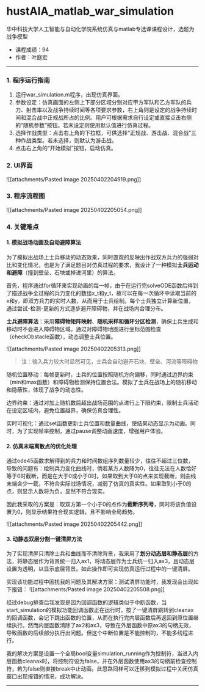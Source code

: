 # hustAIA_matlab_war_simulation

华中科技大学人工智能与自动化学院系统仿真与matlab专选课课程设计，选题为战争模型
- 课程成绩：94
- 作者：叶庭宏
---
### 1. 程序运行指南

1. 运行war_simulation.m程序，出现仿真界面。
2. 参数设定：仿真画面的左侧上下部分区域分别对应甲方军队和乙方军队的兵力、射击率以及战争持续时间等各项要求参数，右上角则是设定的战争持续时间和混合战中正规战所占的比例。用户可根据需求自行设定或直接点击右侧的“随机参数”按钮。若未设定则使用默认值进行仿真过程。
3. 选择作战类型：点击右上角的下拉框，可供选择“正规战、游击战、混合战”三种作战类型。若未选择，则默认为游击战。
4. 点击右上角的“开始模拟”按钮，启动仿真。


### 2. UI界面

![[attachments/Pasted image 20250402204919.png]]


### 3. 程序流程图

![[attachments/Pasted image 20250402205054.png]]


### 4. 关键难点
#### 1. **模拟战场动画及自动避障算法**

为了模拟出战场上士兵移动的动态效果，同时直观的反映出作战双方兵力的强弱对比和变化情况，也是为了满足题目对仿真过程的要求，我设计了一种模拟**士兵运动和避障**（撞到壁垒、石块或掉进河里）的算法。

首先，程序通过for循环来实现动画的每一帧，由于在运行完solveODE函数后得到了描述战争全过程的兵力变化的数组x_t和y_t，故可以在每一次循环中读取当前的x和y，即双方兵力的实时人数，从而用于士兵绘制。每个士兵独立计算新位置，通过尝试-检测-更新的方式逐步避开障碍物，并在战场内合理分布。

**士兵避障算法**：采用**障碍物矩阵映射**、**随机采样和循环分区检测**，确保士兵生成和移动时不会进入障碍物区域。通过对障碍物地图进行坐标范围检查（checkObstacle函数），动态调整士兵位置。

![[attachments/Pasted image 20250402205313.png]]
> 注：输入兵力较大时显然可见，士兵会自动避开石块、壁垒、河流等障碍物

随机位置移动：每帧更新时，士兵的位置按照随机方向偏移，同时通过边界约束（min和max函数）和障碍物检测保持位置合法。模拟了士兵在战场上的随机移动和隐蔽性，体现了战争的动态性。

边界约束：通过对加上随机数后超出战场范围的点进行上下限约束，限制士兵活动在设定区域内，避免位置越界，确保仿真合理性。

实时可视化：通过set函数更新士兵位置和数量曲线，使结果动态显示为动画。同时，为了实现帧率控制，通过pause调整动画速度，增强用户体验。

#### 2. **仿真末端离散点的优化处理**

通过ode45函数求解得到的兵力和时间数组序列数量较少，往往不超过三位数，导致的问题有：绘制兵力变化曲线时，倘若某方人数降为0，往往无法在人数恰好等于0时截断，而是在大于0或小于0时。如果取到大于0的点来实现截断，则曲线末端会少一截，不符合实际战场情况，减弱了仿真的真实性。如果取到小于0的点，则显示人数将为负，显然不符合现实。

因此我采取的方案是：取双方第一个小于0的点作为**截断序列号**，同时将该负值设置为0，则显示结果符合现实逻辑，且不影响全局趋势。

![[attachments/Pasted image 20250402205442.png]]


#### 3. **动静态双层分割一键清屏方法**

为了实现清屏只清除士兵和曲线而不清除背景，我采用了**划分动态层和静态层**的方法，将静态层作为背景统一归入ax1，将动态层作为士兵统一归入ax3，且动态层设置为透明，以显示底层背景。如此操作即可实现仿真运行过程中的一键清屏。

实现该功能过程中困扰我的问题及其解决方案：测试清屏功能时，我发现会出现如下报错：
![[attachments/Pasted image 20250402205508.png]]

经过debug排查后我发现是因为回调函数的逻辑类似于中断函数，当start_simulation的模拟功能回调函数正在运行时，按了一键清屏跳转到cleanax的回调函数，会记下跳出函数的位置，从而在执行完内层函数后再返回到原位置继续执行。然而内层函数清除了ax2和ax3，导致在外层函数中原ax3的句柄无效，导致函数的后续部分执行出问题。但这个中断位置是不能控制的，不能多线程进行。

我的解决方案是设置一个全局bool变量simulation_running作为控制符，当进入内层函数cleanax时，将控制符设为false，并在外层函数使用ax3的句柄前检查控制符，若为false则直接break中止动画。此思路同样可以迁移到模拟过程中关闭仿真窗口出现报错的情况，成功解决。

---
